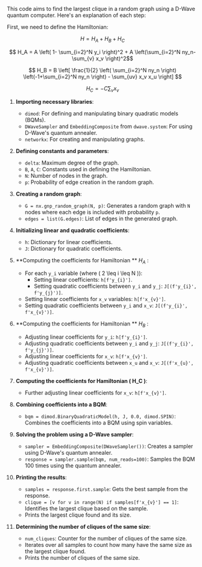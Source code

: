 This code aims to find the largest clique in a random graph using a D-Wave quantum computer. Here's an explanation of each step:

First, we need to define the Hamiltonian:

$$ H = H_A + H_B + H_C $$  

$$ H_A = A \left( 1- \sum_{i=2}^N y_i \right)^2 + A \left(\sum_{i=2}^N ny_n- \sum_{v} x_v \right)^2$$ 

$$ H_B = B \left[ \frac{1}{2} \left( \sum_{i=2}^N ny_n \right) \left(-1+\sum_{i=2}^N ny_n \right) - \sum_{uv} x_v x_u \right] $$

$$ H_C = -C\sum_{v} x_v $$
1. **Importing necessary libraries**:
    - `dimod`: For defining and manipulating binary quadratic models (BQMs).
    - `DWaveSampler` and `EmbeddingComposite` from `dwave.system`: For using D-Wave's quantum annealer.
    - `networkx`: For creating and manipulating graphs.

2. **Defining constants and parameters**:
    - `delta`: Maximum degree of the graph.
    - `B`, `A`, `C`: Constants used in defining the Hamiltonian.
    - `N`: Number of nodes in the graph.
    - `p`: Probability of edge creation in the random graph.

3. **Creating a random graph**:
    - `G = nx.gnp_random_graph(N, p)`: Generates a random graph with `N` nodes where each edge is included with probability `p`.
    - `edges = list(G.edges)`: List of edges in the generated graph.

4. **Initializing linear and quadratic coefficients**:
    - `h`: Dictionary for linear coefficients.
    - `J`: Dictionary for quadratic coefficients.

5. **Computing the coefficients for Hamiltonian **  $H_A$ :
    - For each `y_i` variable (where \( 2 \leq i \leq N \)):
        - Setting linear coefficients: `h[f'y_{i}']`.
        - Setting quadratic coefficients between `y_i` and `y_j`: `J[(f'y_{i}', f'y_{j}')]`.
    - Setting linear coefficients for `x_v` variables: `h[f'x_{v}']`.
    - Setting quadratic coefficients between `y_i` and `x_v`: `J[(f'y_{i}', f'x_{v}')]`.

6. **Computing the coefficients for Hamiltonian ** $H_B$ :
    - Adjusting linear coefficients for `y_i`: `h[f'y_{i}']`.
    - Adjusting quadratic coefficients between `y_i` and `y_j`: `J[(f'y_{i}', f'y_{j}')]`.
    - Adjusting linear coefficients for `x_v`: `h[f'x_{v}']`.
    - Adjusting quadratic coefficients between `x_u` and `x_v`: `J[(f'x_{u}', f'x_{v}')]`.

7. **Computing the coefficients for Hamiltonian \( H_C \)**:
    - Further adjusting linear coefficients for `x_v`: `h[f'x_{v}']`.

8. **Combining coefficients into a BQM**:
    - `bqm = dimod.BinaryQuadraticModel(h, J, 0.0, dimod.SPIN)`: Combines the coefficients into a BQM using spin variables.

9. **Solving the problem using a D-Wave sampler**:
    - `sampler = EmbeddingComposite(DWaveSampler())`: Creates a sampler using D-Wave's quantum annealer.
    - `response = sampler.sample(bqm, num_reads=100)`: Samples the BQM 100 times using the quantum annealer.

10. **Printing the results**:
    - `samples = response.first.sample`: Gets the best sample from the response.
    - `clique = [v for v in range(N) if samples[f'x_{v}'] == 1]`: Identifies the largest clique based on the sample.
    - Prints the largest clique found and its size.

11. **Determining the number of cliques of the same size**:
    - `num_cliques`: Counter for the number of cliques of the same size.
    - Iterates over all samples to count how many have the same size as the largest clique found.
    - Prints the number of cliques of the same size.

